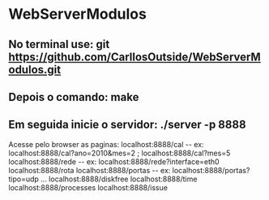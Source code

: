 # WebServerModulos

No terminal use:
git https://github.com/CarllosOutside/WebServerModulos.git
--
Depois o comando:
make
--
Em seguida inicie o servidor:
./server -p 8888
--
Acesse pelo browser as paginas:
localhost:8888/cal -- ex: localhost:8888/cal?ano=2010&mes=2 ; localhost:8888/cal?mes=5
localhost:8888/rede -- ex: localhost:8888/rede?interface=eth0 
localhost:8888/rota 
localhost:8888/portas -- ex: localhost:8888/portas?tipo=udp
...
localhost:8888/diskfree
localhost:8888/time
localhost:8888/processes
localhost:8888/issue 
